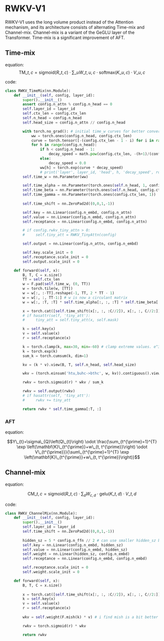 # RWKV-V1
RWKV-V1 uses the long volume product instead of the Attention mechanism, and its architecture consists of alternating Time-mix and Channel-mix. Channel-mix is a variant of the GeGLU layer of the Transformer. Time-mix is a significant improvement of AFT.
## Time-mix  
equation:  
$$ \mathrm{TM}\_{t,c} = \mathrm{sigmoid}(R\_{t,c}) \cdot \sum\_{u} W\_{t,u,c} \cdot \mathrm{softmax}(K\_{u,c}) \cdot V\_{u,c} $$

code:

```python
class RWKV_TimeMix(nn.Module):
    def __init__(self, config, layer_id):
        super().__init__()
        assert config.n_attn % config.n_head == 0
        self.layer_id = layer_id
        self.ctx_len = config.ctx_len
        self.n_head = config.n_head
        self.head_size = config.n_attn // config.n_head

        with torch.no_grad(): # initial time_w curves for better convergence
            ww = torch.ones(config.n_head, config.ctx_len)
            curve = torch.tensor([-(config.ctx_len - 1 - i) for i in range(config.ctx_len)]) # the distance
            for h in range(config.n_head):
                if h < config.n_head - 1:
                    decay_speed = math.pow(config.ctx_len, -(h+1)/(config.n_head-1))
                else:
                    decay_speed = 0.0
                ww[h] = torch.exp(curve * decay_speed)
                # print('layer', layer_id, 'head', h, 'decay_speed', round(decay_speed, 4), ww[h][:5].numpy(), '...', ww[h][-5:].numpy())
        self.time_w = nn.Parameter(ww)

        self.time_alpha = nn.Parameter(torch.ones(self.n_head, 1, config.ctx_len))
        self.time_beta = nn.Parameter(torch.ones(self.n_head, config.ctx_len, 1))
        self.time_gamma = nn.Parameter(torch.ones(config.ctx_len, 1))
                
        self.time_shift = nn.ZeroPad2d((0,0,1,-1))

        self.key = nn.Linear(config.n_embd, config.n_attn)
        self.value = nn.Linear(config.n_embd, config.n_attn)
        self.receptance = nn.Linear(config.n_embd, config.n_attn)

        # if config.rwkv_tiny_attn > 0:
        #     self.tiny_att = RWKV_TinyAttn(config)

        self.output = nn.Linear(config.n_attn, config.n_embd)

        self.key.scale_init = 0
        self.receptance.scale_init = 0
        self.output.scale_init = 0

    def forward(self, x):
        B, T, C = x.size()
        TT = self.ctx_len
        w = F.pad(self.time_w, (0, TT))
        w = torch.tile(w, [TT])
        w = w[:, :-TT].reshape(-1, TT, 2 * TT - 1)
        w = w[:, :, TT-1:] # w is now a circulant matrix
        w = w[:, :T, :T] * self.time_alpha[:, :, :T] * self.time_beta[:, :T, :]

        x = torch.cat([self.time_shift(x[:, :, :C//2]), x[:, :, C//2:]], dim = -1)
        # if hasattr(self, 'tiny_att'):
        #     tiny_att = self.tiny_att(x, self.mask)

        k = self.key(x)
        v = self.value(x)
        r = self.receptance(x)

        k = torch.clamp(k, max=30, min=-60) # clamp extreme values. e^30 = 10^13
        k = torch.exp(k)
        sum_k = torch.cumsum(k, dim=1)

        kv = (k * v).view(B, T, self.n_head, self.head_size)

        wkv = (torch.einsum('htu,buhc->bthc', w, kv)).contiguous().view(B, T, -1)

        rwkv = torch.sigmoid(r) * wkv / sum_k

        rwkv = self.output(rwkv)
        # if hasattr(self, 'tiny_att'):
        #     rwkv += tiny_att

        return rwkv * self.time_gamma[:T, :]
```
### AFT
equation:

$$Y\_{t}=\sigma\_{Q}\left(Q\_{t}\right) \odot \frac{\sum_{t^{\prime}=1}^{T} \exp \left(\mathbf{K}\_{t^{\prime}}+w\_{t, t^{\prime}}\right) \odot V\_{t^{\prime}}}{\sum\_{t^{\prime}=1}^{T} \exp \left(\mathbf{K}\_{t^{\prime}}+w\_{t, t^{\prime}}\right)}$$

##  Channel-mix
equation:

$$\mathrm{CM}\_{t, c}=\mathrm{sigmoid}\left(R\_{t, c}\right) \cdot \sum_{d} W_{c, d} \cdot \mathrm{gelu}\left(K\_{t, d}\right) \cdot V\_{t, d}$$

code:

```python
class RWKV_ChannelMix(nn.Module):
    def __init__(self, config, layer_id):
        super().__init__()
        self.layer_id = layer_id
        self.time_shift = nn.ZeroPad2d((0,0,1,-1))
        
        hidden_sz = 5 * config.n_ffn // 2 # can use smaller hidden_sz because of receptance gating
        self.key = nn.Linear(config.n_embd, hidden_sz)
        self.value = nn.Linear(config.n_embd, hidden_sz)
        self.weight = nn.Linear(hidden_sz, config.n_embd)
        self.receptance = nn.Linear(config.n_embd, config.n_embd)

        self.receptance.scale_init = 0
        self.weight.scale_init = 0

    def forward(self, x):
        B, T, C = x.size()
        
        x = torch.cat([self.time_shift(x[:, :, :C//2]), x[:, :, C//2:]], dim = -1)
        k = self.key(x)
        v = self.value(x)
        r = self.receptance(x)
        
        wkv = self.weight(F.mish(k) * v) # i find mish is a bit better than gelu

        rwkv = torch.sigmoid(r) * wkv

        return rwkv
```
